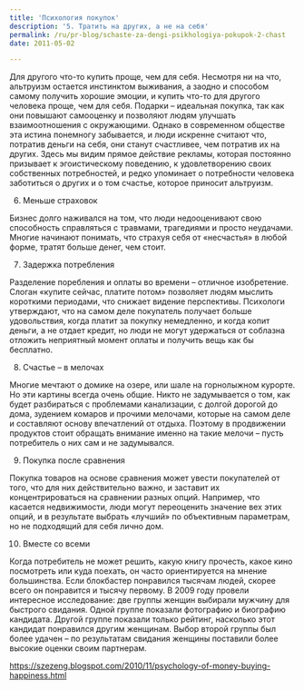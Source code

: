 ```yaml
---
title: 'Психология покупок'
description: '5. Тратить на других, а не на себя'
permalink: /ru/pr-blog/schaste-za-dengi-psikhologiya-pokupok-2-chast
date: 2011-05-02

---
```


Для другого что-то купить проще, чем для себя. Несмотря ни на что, альтруизм остается инстинктом выживания, а заодно и способом самому получить хорошие эмоции, и купить что-то для другого человека проще, чем для себя. Подарки – идеальная покупка, так как они повышают самооценку и позволяют людям улучшать взаимоотношения с окружающими.  Однако в современном обществе эта истина понемногу забывается, и люди искренне считают что,  потратив деньги на себя, они станут счастливее, чем потратив их на других.  Здесь мы видим прямое действие рекламы, которая постоянно призывает к эгоистическому поведению, к удовлетворению своих собственных потребностей,  и редко упоминает о потребности человека заботиться о других и о  том счастье, которое приносит альтруизм.

6. Меньше страховок

Бизнес долго наживался на том, что люди недооценивают свою способность справляться с травмами, трагедиями и просто неудачами. Многие начинают понимать, что страхуя себя от «несчастья» в любой форме, тратят больше денег, чем стоит.

7. Задержка потребления

Разделение поребления и оплаты во времени – отличное изобретение.  Слоган «купите сейчас, платите потом» позволяет людям мыслить короткими периодами, что снижает видение перспективы.  Психологи утверждают, что на самом деле покупатель получает больше удовольствия, когда платит за покупку немедленно,  и когда копит деньги, а не отдает кредит, но люди не могут удержаться  от соблазна отложить неприятный момент оплаты и получить вещь как бы бесплатно.

8. Счастье – в мелочах

Многие мечтают о домике на озере, или шале на горнолыжном курорте. Но эти картины всегда очень общие. Никто не задумывается  о том, как будет разбираться с проблемами канализации, с долгой дорогой до дома, зудением комаров и прочими мелочами, которые на самом деле и составляют основу впечатлений от отдыха. Поэтому в продвижении продуктов стоит обращать внимание именно на такие мелочи – пусть потребитель о них сам и не задумывался.

9. Покупка после сравнения

Покупка товаров на основе сравнения может увести покупателей от того, что для них действительно важно, и заставит их концентрироваться на сравнении разных опций. Например, что касается недвижимости, люди могут переоценить значение вех этих опций, и в результате выбрать «лучший» по объективным параметрам, но не подходящий для себя лично дом.

10. Вместе со всеми

Когда потребитель не может решить, какую книгу прочесть, какое кино посмотреть или куда поехать, он часто ориентируется на мнение большинства.  Если блокбастер понравился тысячам людей, скорее всего он понравится и тысячу первому. В 2009 году провели интересное исследование: две группы женщин выбирали мужчину для быстрого свидания. Одной группе показали фотографию и биографию кандидата. Другой группе показали только рейтинг, насколько этот кандидат понравился другим женщинам.  Выбор второй группы был более удачен – по результатам свидания женщины поставили более высокие оценки своим партнерам.

https://szezeng.blogspot.com/2010/11/psychology-of-money-buying-happiness.html

